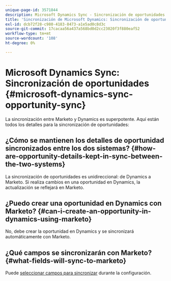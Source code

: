 ```yaml
---
unique-page-id: 3571844
description: Microsoft Dynamics Sync - Sincronización de oportunidades - Documentos de Marketo - Documentación del producto
title: 'Sincronización de Microsoft Dynamics: Sincronización de oportunidades'
exl-id: dcb72f28-c980-4183-8473-a1e5ad0c8d3c
source-git-commit: 17cacaa56a437a568bd0d2cc23020f3f880eaf52
workflow-type: tm+mt
source-wordcount: '108'
ht-degree: 0%

---
```


# Microsoft Dynamics Sync: Sincronización de oportunidades {#microsoft-dynamics-sync-opportunity-sync}

La sincronización entre Marketo y Dynamics es superpotente. Aquí están todos los detalles para la sincronización de oportunidades:

## ¿Cómo se mantienen los detalles de oportunidad sincronizados entre los dos sistemas? {#how-are-opportunity-details-kept-in-sync-between-the-two-systems}

La sincronización de oportunidades es unidireccional: de Dynamics a Marketo. Si realiza cambios en una oportunidad en Dynamics, la actualización se reflejará en Marketo.

## ¿Puedo crear una oportunidad en Dynamics con Marketo? {#can-i-create-an-opportunity-in-dynamics-using-marketo}

No, debe crear la oportunidad en Dynamics y se sincronizará automáticamente con Marketo.

## ¿Qué campos se sincronizarán con Marketo? {#what-fields-will-sync-to-marketo}

Puede [seleccionar campos para sincronizar](/help/marketo/product-docs/crm-sync/microsoft-dynamics-sync/sync-setup/microsoft-dynamics-365/step-4-of-4-connect.md#select-fields-to-sync) durante la configuración.

